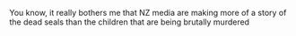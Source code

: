 <!--
id: 2131884598
link: http://kevinisom.info/post/2131884598/you-know-it-really-bothers-me-that-nz-media-are
slug: you-know-it-really-bothers-me-that-nz-media-are
date: Wed Dec 08 2010 01:10:55 GMT+1300 (NZDT)
raw: {"blog_name":"kevinisom","id":2131884598,"post_url":"http://kevinisom.info/post/2131884598/you-know-it-really-bothers-me-that-nz-media-are","slug":"you-know-it-really-bothers-me-that-nz-media-are","type":"text","date":"2010-12-07 12:10:55 GMT","timestamp":1291723855,"state":"published","format":"html","reblog_key":"H6LfdmD0","tags":[],"short_url":"http://tmblr.co/Zw68Yy1-4Ves","highlighted":[],"feed_item":"http://twitter.com/kev_nz/statuses/12050773017894912","from_feed_id":650289,"note_count":0,"title":null,"body":"<p>You know, it really bothers me that NZ media are making more of a story of the dead seals than the children that are being brutally murdered</p>"}
publish: 2010-12-08
tags: 
title: null
-->


You know, it really bothers me that NZ media are making more of a story
of the dead seals than the children that are being brutally murdered


